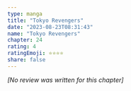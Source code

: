 ```yaml
---
type: manga
title: "Tokyo Revengers"
date: "2023-08-23T08:31:43"
name: "Tokyo Revengers"
chapter: 24
rating: 4
ratingEmoji: ⭐️⭐️⭐️⭐️
share: false
---
```


_[No review was written for this chapter]_
